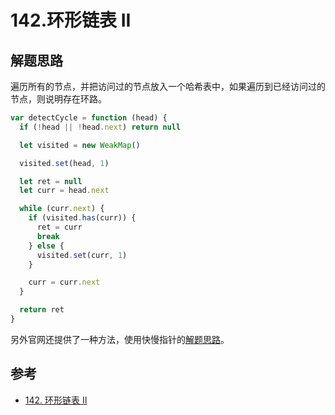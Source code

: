 # 142.环形链表 II

## 解题思路

遍历所有的节点，并把访问过的节点放入一个哈希表中，如果遍历到已经访问过的节点，则说明存在环路。

```js
var detectCycle = function (head) {
  if (!head || !head.next) return null

  let visited = new WeakMap()

  visited.set(head, 1)

  let ret = null
  let curr = head.next

  while (curr.next) {
    if (visited.has(curr)) {
      ret = curr
      break
    } else {
      visited.set(curr, 1)
    }

    curr = curr.next
  }

  return ret
}
```

另外官网还提供了一种方法，使用快慢指针的[解题思路](https://leetcode.cn/problems/linked-list-cycle-ii/solutions/441131/huan-xing-lian-biao-ii-by-leetcode-solution/)。

## 参考

- [142. 环形链表 II](https://leetcode.cn/problems/linked-list-cycle-ii/description/)
